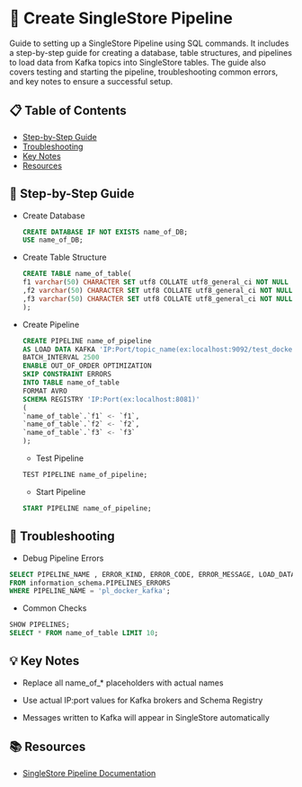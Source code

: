 # 🚀 Create SingleStore Pipeline
Guide to setting up a SingleStore Pipeline using SQL commands. It includes a step-by-step guide for creating a database, table structures, and pipelines to load data from Kafka topics into SingleStore tables. The guide also covers testing and starting the pipeline, troubleshooting common errors, and key notes to ensure a successful setup.
## 📋 Table of Contents
- [Step-by-Step Guide](#-step-by-step-guide)
- [Troubleshooting](#-troubleshooting)
- [Key Notes](#-key-notes)
- [Resources](#-resources)


## 🚩 Step-by-Step Guide
- Create Database
    ```sql
    CREATE DATABASE IF NOT EXISTS name_of_DB;
    USE name_of_DB;
    ```
- Create Table Structure
   ```sql
   CREATE TABLE name_of_table(
   f1 varchar(50) CHARACTER SET utf8 COLLATE utf8_general_ci NOT NULL
   ,f2 varchar(50) CHARACTER SET utf8 COLLATE utf8_general_ci NOT NULL
   ,f3 varchar(50) CHARACTER SET utf8 COLLATE utf8_general_ci NOT NULL
   );
   ```
- Create Pipeline
   ```sql
   CREATE PIPELINE name_of_pipeline
   AS LOAD DATA KAFKA 'IP:Port/topic_name(ex:localhost:9092/test_docker_kafka)'
   BATCH_INTERVAL 2500
   ENABLE OUT_OF_ORDER OPTIMIZATION
   SKIP CONSTRAINT ERRORS
   INTO TABLE name_of_table
   FORMAT AVRO
   SCHEMA REGISTRY 'IP:Port(ex:localhost:8081)'
   (
   `name_of_table`.`f1` <- `f1`,
   `name_of_table`.`f2` <- `f2`,
   `name_of_table`.`f3` <- `f3`
   );
   ```
    - Test Pipeline
   ```sql
   TEST PIPELINE name_of_pipeline;
   ```
    - Start Pipeline
   ```sql
   START PIPELINE name_of_pipeline;
   ```
## 🔧 Troubleshooting
  - Debug Pipeline Errors
   ```sql
   SELECT PIPELINE_NAME , ERROR_KIND, ERROR_CODE, ERROR_MESSAGE, LOAD_DATA_LINE_NUMBER, LOAD_DATA_LINE
   FROM information_schema.PIPELINES_ERRORS
   WHERE PIPELINE_NAME = 'pl_docker_kafka';
  ```
   - Common Checks
   ```sql
   SHOW PIPELINES;
   SELECT * FROM name_of_table LIMIT 10;
   ```
## 💡 Key Notes
- Replace all name_of_* placeholders with actual names

- Use actual IP:port values for Kafka brokers and Schema Registry

- Messages written to Kafka will appear in SingleStore automatically

## 📚 Resources
 - [SingleStore Pipeline Documentation](https://docs.singlestore.com/cloud/reference/information-schema-reference/data-ingest/pipelines/)

